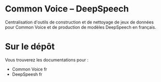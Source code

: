 Common Voice – DeepSpeech
=========================

Centralisation d'outils de construction et de nettoyage de jeux de données pour Common Voice et de production de modèles DeepSpeech en français.


# Sur le dépôt

Vous trouverez les documentations pour :

- Common Voice fr
- DeepSpeesh fr


